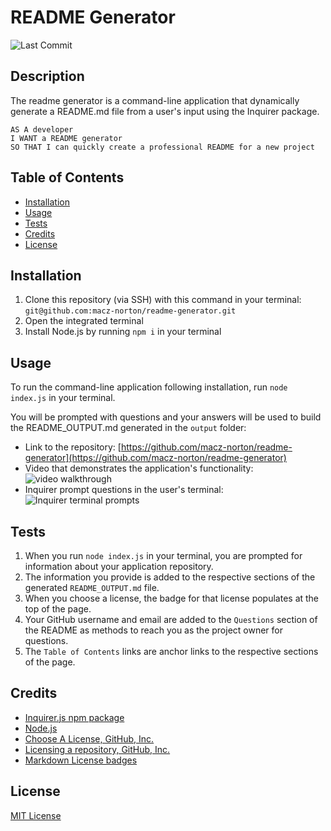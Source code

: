 # README Generator
![Last Commit](https://img.shields.io/github/last-commit/macz-norton/readme-generator)

## Description

The readme generator is a command-line application that dynamically generate a README.md file from a user's input using the Inquirer package.

```
AS A developer
I WANT a README generator
SO THAT I can quickly create a professional README for a new project
```

## Table of Contents

* [Installation](#installation)
* [Usage](#usage)
* [Tests](#tests)
* [Credits](#credits)
* [License](#license)

## Installation

1. Clone this repository (via SSH) with this command in your terminal: `git@github.com:macz-norton/readme-generator.git`
2. Open the integrated terminal
3. Install Node.js by running `npm i` in your terminal

## Usage

To run the command-line application following installation, run `node index.js` in your terminal.

You will be prompted with questions and your answers will be used to build the README_OUTPUT.md generated in the `output` folder:
* Link to the repository: [https://github.com/macz-norton/readme-generator](https://github.com/macz-norton/readme-generator)
* Video that demonstrates the application's functionality:
![video walkthrough](https://share.getcloudapp.com/llun7Elr)
* Inquirer prompt questions in the user's terminal: ![Inquirer terminal prompts](https://user-images.githubusercontent.com/71162422/103185492-83857d00-4871-11eb-8bc3-d6acd1b7dbf6.png)

## Tests

1. When you run `node index.js` in your terminal, you are prompted for information about your application repository.
2. The information you provide is added to the respective sections of the generated `README_OUTPUT.md` file.
3. When you choose a license, the badge for that license populates at the top of the page.
4. Your GitHub username and email are added to the `Questions` section of the README as methods to reach you as the project owner for questions.
5. The `Table of Contents` links are anchor links to the respective sections of the page.

## Credits

* [Inquirer.js npm package](https://www.npmjs.com/package/inquirer)
* [Node.js](https://nodejs.org/en/)
* [Choose A License, GitHub, Inc.](https://choosealicense.com/)
* [Licensing a repository, GitHub, Inc.](https://docs.github.com/en/free-pro-team@latest/github/creating-cloning-and-archiving-repositories/licensing-a-repository#choosing-the-right-license)
* [Markdown License badges](https://gist.github.com/lukas-h/2a5d00690736b4c3a7ba)

## License

[MIT License](https://choosealicense.com/licenses/mit/)